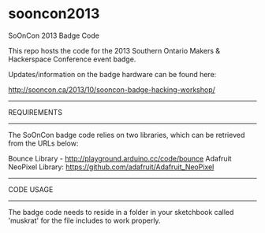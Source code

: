 sooncon2013
===========

SoOnCon 2013 Badge Code

This repo hosts the code for the 2013 Southern Ontario Makers & Hackerspace Conference event badge. 

Updates/information on the badge hardware can be found here:

http://sooncon.ca/2013/10/sooncon-badge-hacking-workshop/

************
REQUIREMENTS
************

The SoOnCon badge code relies on two libraries, which can be retrieved from the URLs below:

Bounce Library - http://playground.arduino.cc/code/bounce
Adafruit NeoPixel Library: https://github.com/adafruit/Adafruit_NeoPixel

**********
CODE USAGE
**********

The badge code needs to reside in a folder in your sketchbook called 'muskrat' for the file includes to work properly.
